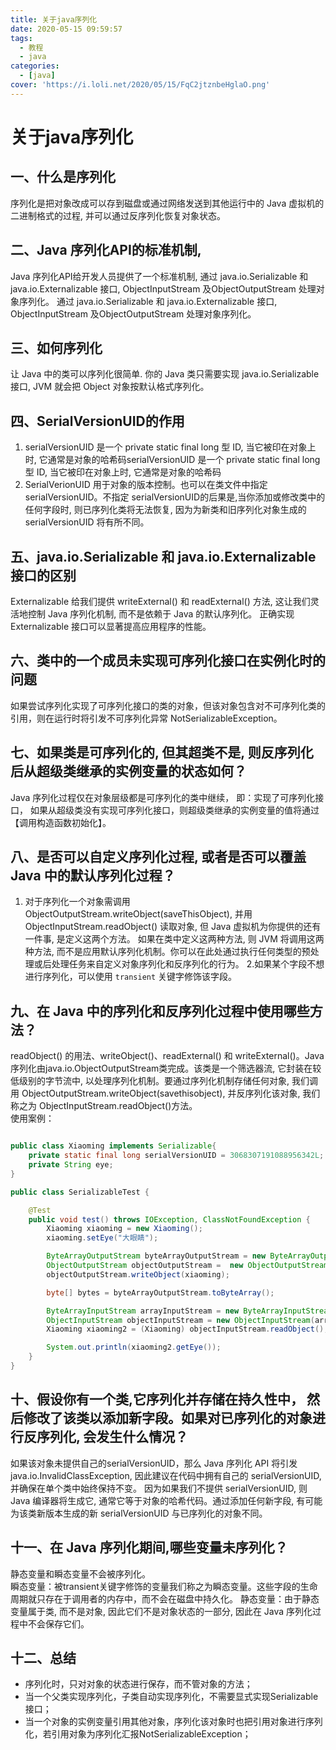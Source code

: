 ```yaml
---
title: 关于java序列化
date: 2020-05-15 09:59:57
tags:
  - 教程
  - java
categories:
  - [java]
cover: 'https://i.loli.net/2020/05/15/FqC2jtznbeHglaO.png'
---
```


# 关于java序列化

## 一、什么是序列化
序列化是把对象改成可以存到磁盘或通过网络发送到其他运行中的 Java 虚拟机的二进制格式的过程, 并可以通过反序列化恢复对象状态。

## 二、Java 序列化API的标准机制,
Java 序列化API给开发人员提供了一个标准机制, 通过 java.io.Serializable 和 java.io.Externalizable 接口, ObjectInputStream 及ObjectOutputStream 处理对象序列化。
通过 java.io.Serializable 和 java.io.Externalizable 接口, ObjectInputStream 及ObjectOutputStream 处理对象序列化。

## 三、如何序列化
让 Java 中的类可以序列化很简单. 你的 Java 类只需要实现 java.io.Serializable 接口, JVM 就会把 Object 对象按默认格式序列化。

## 四、SerialVersionUID的作用
1. serialVersionUID 是一个 private static final long 型 ID, 当它被印在对象上时, 它通常是对象的哈希码serialVersionUID 是一个 private static final long 型 ID, 当它被印在对象上时, 它通常是对象的哈希码  
2. SerialVerionUID 用于对象的版本控制。也可以在类文件中指定 serialVersionUID。不指定 serialVersionUID的后果是,当你添加或修改类中的任何字段时, 则已序列化类将无法恢复, 因为为新类和旧序列化对象生成的 serialVersionUID 将有所不同。

## 五、java.io.Serializable 和 java.io.Externalizable 接口的区别
Externalizable 给我们提供 writeExternal() 和 readExternal() 方法, 这让我们灵活地控制 Java 序列化机制, 而不是依赖于 Java 的默认序列化。
正确实现 Externalizable 接口可以显著提高应用程序的性能。
 
## 六、类中的一个成员未实现可序列化接口在实例化时的问题
如果尝试序列化实现了可序列化接口的类的对象，但该对象包含对不可序列化类的引用，则在运行时将引发不可序列化异常 NotSerializableException。

## 七、如果类是可序列化的, 但其超类不是, 则反序列化后从超级类继承的实例变量的状态如何？
Java 序列化过程仅在对象层级都是可序列化的类中继续， 即：实现了可序列化接口， 如果从超级类没有实现可序列化接口，则超级类继承的实例变量的值将通过【调用构造函数初始化】。

## 八、是否可以自定义序列化过程, 或者是否可以覆盖 Java 中的默认序列化过程？
1. 对于序列化一个对象需调用 ObjectOutputStream.writeObject(saveThisObject), 并用 ObjectInputStream.readObject() 读取对象, 但 Java 虚拟机为你提供的还有一件事, 是定义这两个方法。
如果在类中定义这两种方法, 则 JVM 将调用这两种方法, 而不是应用默认序列化机制。你可以在此处通过执行任何类型的预处理或后处理任务来自定义对象序列化和反序列化的行为。
2.如果某个字段不想进行序列化，可以使用 `transient` 关键字修饰该字段。

## 九、在 Java 中的序列化和反序列化过程中使用哪些方法？
readObject() 的用法、writeObject()、readExternal() 和 writeExternal()。Java 序列化由java.io.ObjectOutputStream类完成。该类是一个筛选器流,
它封装在较低级别的字节流中, 以处理序列化机制。要通过序列化机制存储任何对象, 我们调用 ObjectOutputStream.writeObject(savethisobject), 并反序列化该对象, 
我们称之为 ObjectInputStream.readObject()方法。  
使用案例：  
```java

public class Xiaoming implements Serializable{
    private static final long serialVersionUID = 3068307191088956342L;
    private String eye;
}

public class SerializableTest {

    @Test
    public void test() throws IOException, ClassNotFoundException {
        Xiaoming xiaoming = new Xiaoming();
        xiaoming.setEye("大眼睛");

        ByteArrayOutputStream byteArrayOutputStream = new ByteArrayOutputStream();
        ObjectOutputStream objectOutputStream =  new ObjectOutputStream(byteArrayOutputStream);
        objectOutputStream.writeObject(xiaoming);

        byte[] bytes = byteArrayOutputStream.toByteArray();

        ByteArrayInputStream arrayInputStream = new ByteArrayInputStream(bytes);
        ObjectInputStream objectInputStream = new ObjectInputStream(arrayInputStream);
        Xiaoming xiaoming2 = (Xiaoming) objectInputStream.readObject();

        System.out.println(xiaoming2.getEye());
    }
}
```

## 十、假设你有一个类,它序列化并存储在持久性中， 然后修改了该类以添加新字段。如果对已序列化的对象进行反序列化, 会发生什么情况？
如果该对象未提供自己的serialVersionUID，那么 Java 序列化 API 将引发 java.io.InvalidClassException, 因此建议在代码中拥有自己的 serialVersionUID, 并确保在单个类中始终保持不变。
因为如果我们不提供 serialVersionUID, 则 Java 编译器将生成它, 通常它等于对象的哈希代码。通过添加任何新字段, 有可能为该类新版本生成的新 serialVersionUID 与已序列化的对象不同。

## 十一、在 Java 序列化期间,哪些变量未序列化？
静态变量和瞬态变量不会被序列化。  
瞬态变量：被transient关键字修饰的变量我们称之为瞬态变量。这些字段的生命周期就只存在于调用者的内存中，而不会在磁盘中持久化。
静态变量：由于静态变量属于类, 而不是对象, 因此它们不是对象状态的一部分, 因此在 Java 序列化过程中不会保存它们。
 
 
## 十二、总结
- 序列化时，只对对象的状态进行保存，而不管对象的方法；
- 当一个父类实现序列化，子类自动实现序列化，不需要显式实现Serializable接口；
- 当一个对象的实例变量引用其他对象，序列化该对象时也把引用对象进行序列化，若引用对象为序列化汇报NotSerializableException；